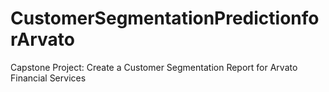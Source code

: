 # CustomerSegmentationPredictionforArvato
Capstone Project: Create a Customer Segmentation Report for Arvato Financial Services
